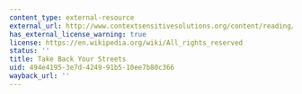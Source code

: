 ```yaml
---
content_type: external-resource
external_url: http://www.contextsensitivesolutions.org/content/reading/take-back-your-streets/
has_external_license_warning: true
license: https://en.wikipedia.org/wiki/All_rights_reserved
status: ''
title: Take Back Your Streets
uid: 494e4195-3e7d-4249-91b5-10ee7b80c366
wayback_url: ''
---
```

